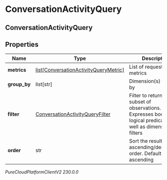 # ConversationActivityQuery

## ConversationActivityQuery

## Properties

|Name | Type | Description | Notes|
|------------ | ------------- | ------------- | -------------|
| **metrics** | [list[ConversationActivityQueryMetric]](ConversationActivityQueryMetric) | List of requested metrics | |
| **group_by** | list[str] | Dimension(s) to group by | |
| **filter** | [ConversationActivityQueryFilter](ConversationActivityQueryFilter) | Filter to return a subset of observations. Expresses boolean logical predicates as well as dimensional filters | [optional] |
| **order** | str | Sort the result set in ascending/descending order. Default is ascending | [optional] |



_PureCloudPlatformClientV2 230.0.0_
